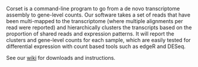 Corset is a command-line program to go from a de novo transcriptome assembly to gene-level counts. Our software takes a set of reads that have been multi-mapped to the transcriptome (where multiple alignments per read were reported) and hierarchically clusters the transcripts based on the proportion of shared reads and expression patterns. It will report the clusters and gene-level counts for each sample, which are easily tested for differential expression with count based tools such as edgeR and DESeq.

See our [wiki](https://github.com/Oshlack/Corset/wiki) for downloads and instructions.
